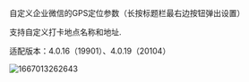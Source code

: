 
自定义企业微信的GPS定位参数（长按标题栏最右边按钮弹出设置）

支持自定义打卡地点名称和地址.

适配版本：4.0.16（19901）、4.0.19（20104）

![1667013262643](https://user-images.githubusercontent.com/1235777/198799309-ba9240cd-7df5-4238-b77b-f39714f334cb.jpg)



